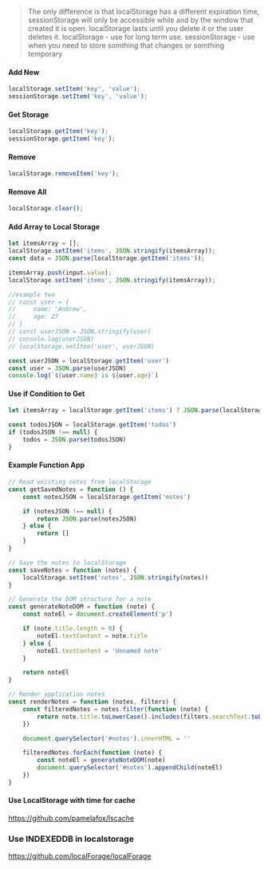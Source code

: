 
> The only difference is that localStorage has a different expiration time, sessionStorage will only be accessible while and by the window that created it is open. 
localStorage lasts until you delete it or the user deletes it.
localStorage - use for long term use.
sessionStorage - use when you need to store somthing that changes or somthing temporary


#### Add New
```javascript
localStorage.setItem('key', 'value');
sessionStorage.setItem('key', 'value');
```

#### Get Storage
```javascript
localStorage.getItem('key');
sessionStorage.getItem('key');
```

#### Remove
```javascript
localStorage.removeItem('key');
```

#### Remove All
```javascript
localStorage.clear();
```

#### Add Array to Local Storage
```javascript
let itemsArray = [];
localStorage.setItem('items', JSON.stringify(itemsArray));
const data = JSON.parse(localStorage.getItem('items'));

itemsArray.push(input.value);
localStorage.setItem('items', JSON.stringify(itemsArray));

//example two
// const user = {
//     name: 'Andrew',
//     age: 27
// }
// const userJSON = JSON.stringify(user)
// console.log(userJSON)
// localStorage.setItem('user', userJSON)

const userJSON = localStorage.getItem('user')
const user = JSON.parse(userJSON)
console.log(`${user.name} is ${user.age}`)

```

#### Use if Condition to Get
```javascript
let itemsArray = localStorage.getItem('items') ? JSON.parse(localStorage.getItem('items')) : [];

const todosJSON = localStorage.getItem('todos')
if (todosJSON !== null) {
    todos = JSON.parse(todosJSON)
}
```

#### Example Function App
```javascript
// Read existing notes from localStorage
const getSavedNotes = function () {
    const notesJSON = localStorage.getItem('notes')

    if (notesJSON !== null) {
        return JSON.parse(notesJSON)
    } else {
        return []
    }
}

// Save the notes to localStorage
const saveNotes = function (notes) {
    localStorage.setItem('notes', JSON.stringify(notes))
}

// Generate the DOM structure for a note
const generateNoteDOM = function (note) {
    const noteEl = document.createElement('p')

    if (note.title.length > 0) {
        noteEl.textContent = note.title
    } else {
        noteEl.textContent = 'Unnamed note'
    }

    return noteEl
}

// Render application notes
const renderNotes = function (notes, filters) {
    const filteredNotes = notes.filter(function (note) {
        return note.title.toLowerCase().includes(filters.searchText.toLowerCase())
    })

    document.querySelector('#notes').innerHTML = ''

    filteredNotes.forEach(function (note) {
        const noteEl = generateNoteDOM(note)
        document.querySelector('#notes').appendChild(noteEl)
    })
}
```

#### Use LocalStorage with time for cache
https://github.com/pamelafox/lscache

### Use INDEXEDDB in localstorage
https://github.com/localForage/localForage
